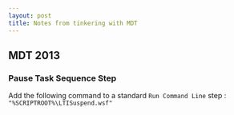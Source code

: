 ```yaml
---
layout: post
title: Notes from tinkering with MDT
---
```


## MDT 2013
### Pause Task Sequence Step
Add the following command to a standard `Run Command Line` step : `"%SCRIPTROOT%\LTISuspend.wsf"`